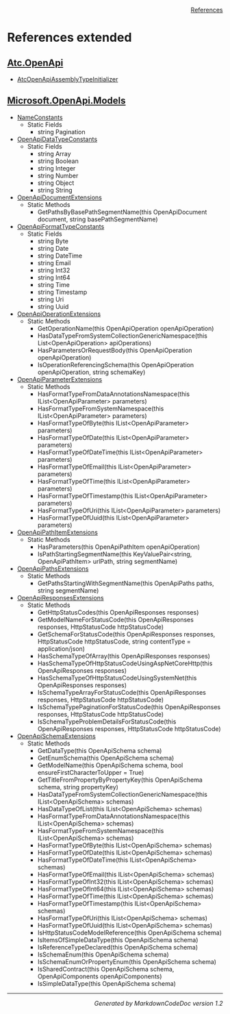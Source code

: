 <div style='text-align: right'>

[References](Index.md)

</div>


# References extended

## [Atc.OpenApi](Atc.OpenApi.md)

- [AtcOpenApiAssemblyTypeInitializer](Atc.OpenApi.md#atcopenapiassemblytypeinitializer)

## [Microsoft.OpenApi.Models](Microsoft.OpenApi.Models.md)

- [NameConstants](Microsoft.OpenApi.Models.md#nameconstants)
  -  Static Fields
     - string Pagination
- [OpenApiDataTypeConstants](Microsoft.OpenApi.Models.md#openapidatatypeconstants)
  -  Static Fields
     - string Array
     - string Boolean
     - string Integer
     - string Number
     - string Object
     - string String
- [OpenApiDocumentExtensions](Microsoft.OpenApi.Models.md#openapidocumentextensions)
  -  Static Methods
     - GetPathsByBasePathSegmentName(this OpenApiDocument document, string basePathSegmentName)
- [OpenApiFormatTypeConstants](Microsoft.OpenApi.Models.md#openapiformattypeconstants)
  -  Static Fields
     - string Byte
     - string Date
     - string DateTime
     - string Email
     - string Int32
     - string Int64
     - string Time
     - string Timestamp
     - string Uri
     - string Uuid
- [OpenApiOperationExtensions](Microsoft.OpenApi.Models.md#openapioperationextensions)
  -  Static Methods
     - GetOperationName(this OpenApiOperation openApiOperation)
     - HasDataTypeFromSystemCollectionGenericNamespace(this List&lt;OpenApiOperation&gt; apiOperations)
     - HasParametersOrRequestBody(this OpenApiOperation openApiOperation)
     - IsOperationReferencingSchema(this OpenApiOperation openApiOperation, string schemaKey)
- [OpenApiParameterExtensions](Microsoft.OpenApi.Models.md#openapiparameterextensions)
  -  Static Methods
     - HasFormatTypeFromDataAnnotationsNamespace(this IList&lt;OpenApiParameter&gt; parameters)
     - HasFormatTypeFromSystemNamespace(this IList&lt;OpenApiParameter&gt; parameters)
     - HasFormatTypeOfByte(this IList&lt;OpenApiParameter&gt; parameters)
     - HasFormatTypeOfDate(this IList&lt;OpenApiParameter&gt; parameters)
     - HasFormatTypeOfDateTime(this IList&lt;OpenApiParameter&gt; parameters)
     - HasFormatTypeOfEmail(this IList&lt;OpenApiParameter&gt; parameters)
     - HasFormatTypeOfTime(this IList&lt;OpenApiParameter&gt; parameters)
     - HasFormatTypeOfTimestamp(this IList&lt;OpenApiParameter&gt; parameters)
     - HasFormatTypeOfUri(this IList&lt;OpenApiParameter&gt; parameters)
     - HasFormatTypeOfUuid(this IList&lt;OpenApiParameter&gt; parameters)
- [OpenApiPathItemExtensions](Microsoft.OpenApi.Models.md#openapipathitemextensions)
  -  Static Methods
     - HasParameters(this OpenApiPathItem openApiOperation)
     - IsPathStartingSegmentName(this KeyValuePair&lt;string, OpenApiPathItem&gt; urlPath, string segmentName)
- [OpenApiPathsExtensions](Microsoft.OpenApi.Models.md#openapipathsextensions)
  -  Static Methods
     - GetPathsStartingWithSegmentName(this OpenApiPaths paths, string segmentName)
- [OpenApiResponsesExtensions](Microsoft.OpenApi.Models.md#openapiresponsesextensions)
  -  Static Methods
     - GetHttpStatusCodes(this OpenApiResponses responses)
     - GetModelNameForStatusCode(this OpenApiResponses responses, HttpStatusCode httpStatusCode)
     - GetSchemaForStatusCode(this OpenApiResponses responses, HttpStatusCode httpStatusCode, string contentType = application/json)
     - HasSchemaTypeOfArray(this OpenApiResponses responses)
     - HasSchemaTypeOfHttpStatusCodeUsingAspNetCoreHttp(this OpenApiResponses responses)
     - HasSchemaTypeOfHttpStatusCodeUsingSystemNet(this OpenApiResponses responses)
     - IsSchemaTypeArrayForStatusCode(this OpenApiResponses responses, HttpStatusCode httpStatusCode)
     - IsSchemaTypePaginationForStatusCode(this OpenApiResponses responses, HttpStatusCode httpStatusCode)
     - IsSchemaTypeProblemDetailsForStatusCode(this OpenApiResponses responses, HttpStatusCode httpStatusCode)
- [OpenApiSchemaExtensions](Microsoft.OpenApi.Models.md#openapischemaextensions)
  -  Static Methods
     - GetDataType(this OpenApiSchema schema)
     - GetEnumSchema(this OpenApiSchema schema)
     - GetModelName(this OpenApiSchema schema, bool ensureFirstCharacterToUpper = True)
     - GetTitleFromPropertyByPropertyKey(this OpenApiSchema schema, string propertyKey)
     - HasDataTypeFromSystemCollectionGenericNamespace(this IList&lt;OpenApiSchema&gt; schemas)
     - HasDataTypeOfList(this IList&lt;OpenApiSchema&gt; schemas)
     - HasFormatTypeFromDataAnnotationsNamespace(this IList&lt;OpenApiSchema&gt; schemas)
     - HasFormatTypeFromSystemNamespace(this IList&lt;OpenApiSchema&gt; schemas)
     - HasFormatTypeOfByte(this IList&lt;OpenApiSchema&gt; schemas)
     - HasFormatTypeOfDate(this IList&lt;OpenApiSchema&gt; schemas)
     - HasFormatTypeOfDateTime(this IList&lt;OpenApiSchema&gt; schemas)
     - HasFormatTypeOfEmail(this IList&lt;OpenApiSchema&gt; schemas)
     - HasFormatTypeOfInt32(this IList&lt;OpenApiSchema&gt; schemas)
     - HasFormatTypeOfInt64(this IList&lt;OpenApiSchema&gt; schemas)
     - HasFormatTypeOfTime(this IList&lt;OpenApiSchema&gt; schemas)
     - HasFormatTypeOfTimestamp(this IList&lt;OpenApiSchema&gt; schemas)
     - HasFormatTypeOfUri(this IList&lt;OpenApiSchema&gt; schemas)
     - HasFormatTypeOfUuid(this IList&lt;OpenApiSchema&gt; schemas)
     - IsHttpStatusCodeModelReference(this OpenApiSchema schema)
     - IsItemsOfSimpleDataType(this OpenApiSchema schema)
     - IsReferenceTypeDeclared(this OpenApiSchema schema)
     - IsSchemaEnum(this OpenApiSchema schema)
     - IsSchemaEnumOrPropertyEnum(this OpenApiSchema schema)
     - IsSharedContract(this OpenApiSchema schema, OpenApiComponents openApiComponents)
     - IsSimpleDataType(this OpenApiSchema schema)

<hr /><div style='text-align: right'><i>Generated by MarkdownCodeDoc version 1.2</i></div>

